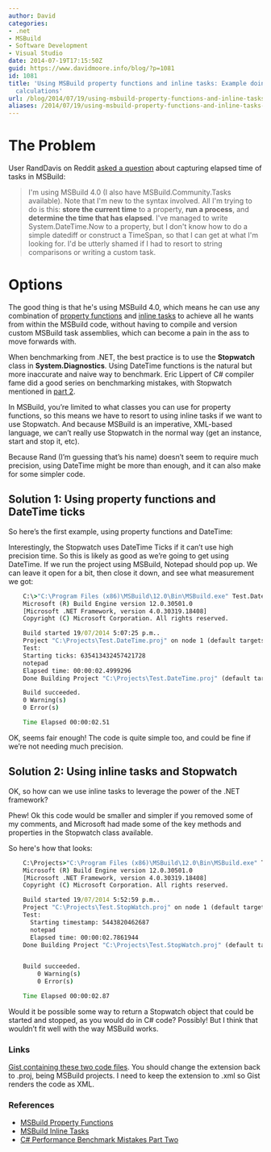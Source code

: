 ```yaml
---
author: David
categories:
- .net
- MSBuild
- Software Development
- Visual Studio
date: 2014-07-19T17:15:50Z
guid: https://www.davidmoore.info/blog/?p=1081
id: 1081
title: 'Using MSBuild property functions and inline tasks: Example doing performance
  calculations'
url: /blog/2014/07/19/using-msbuild-property-functions-and-inline-tasks-example-doing-performance-calculations/
aliases: /2014/07/19/using-msbuild-property-functions-and-inline-tasks-example-doing-performance-calculations/
---
```


# The Problem

User RandDavis on Reddit <a href="https://www.reddit.com/r/dotnet/comments/2at6q3/msbuild_elapsed_time/" target="_blank">asked a question</a> about capturing elapsed time of tasks in MSBuild:

> I'm using MSBuild 4.0 (I also have MSBuild.Community.Tasks available). Note that I'm new to the syntax involved. All I'm trying to do is this: **store the current time** to a property, **run a process**, and **determine the time that has elapsed**. I've managed to write System.DateTime.Now to a property, but I don't know how to do a simple datediff or construct a TimeSpan, so that I can get at what I'm looking for. I'd be utterly shamed if I had to resort to string comparisons or writing a custom task.

# Options

The good thing is that he's using MSBuild 4.0, which means he can use any combination of <a title="MSBuild Property Functions" href="https://msdn.microsoft.com/library/dd633440.aspx" target="_blank">property functions</a> and <a title="MSBuild Inline Tasks" href="https://msdn.microsoft.com/library/dd722601.aspx" target="_blank">inline tasks</a> to achieve all he wants from within the MSBuild code, without having to compile and version custom MSBuild task assemblies, which can become a pain in the ass to move forwards with.

When benchmarking from .NET, the best practice is to use the **Stopwatch** class in **System.Diagnostics**. Using DateTime functions is the natural but more inaccurate and naive way to benchmark. Eric Lippert of C# compiler fame did a good series on benchmarking mistakes, with Stopwatch mentioned in <a href="https://tech.pro/tutorial/1295/c-performance-benchmark-mistakes-part-two" target="_blank">part 2</a>.

In MSBuild, you’re limited to what classes you can use for property functions, so this means we have to resort to using inline tasks if we want to use Stopwatch. And because MSBuild is an imperative, XML-based language, we can’t really use Stopwatch in the normal way (get an instance, start and stop it, etc).

Because Rand (I’m guessing that’s his name) doesn’t seem to require much precision, using DateTime might be more than enough, and it can also make for some simpler code.

## Solution 1: Using property functions and DateTime ticks

So here’s the first example, using property functions and DateTime:

Interestingly, the Stopwatch uses DateTime Ticks if it can’t use high precision time. So this is likely as good as we’re going to get using DateTime. If we run the project using MSBuild, Notepad should pop up. We can leave it open for a bit, then close it down, and see what measurement we got:

```cmd
    C:\>"C:\Program Files (x86)\MSBuild\12.0\Bin\MSBuild.exe" Test.DateTime.proj
    Microsoft (R) Build Engine version 12.0.30501.0
    [Microsoft .NET Framework, version 4.0.30319.18408]
    Copyright (C) Microsoft Corporation. All rights reserved.

    Build started 19/07/2014 5:07:25 p.m..
    Project "C:\Projects\Test.DateTime.proj" on node 1 (default targets).
    Test:
    Starting ticks: 635413432457421728
    notepad
    Elapsed time: 00:00:02.4999296
    Done Building Project "C:\Projects\Test.DateTime.proj" (default targets).

    Build succeeded.
    0 Warning(s)
    0 Error(s)

    Time Elapsed 00:00:02.51
```

OK, seems fair enough! The code is quite simple too, and could be fine if we’re not needing much precision.

## Solution 2: Using inline tasks and Stopwatch

OK, so how can we use inline tasks to leverage the power of the .NET framework?

Phew! Ok this code would be smaller and simpler if you removed some of my comments, and Microsoft had made some of the key methods and properties in the Stopwatch class available.

So here's how that looks:

```cmd
    C:\Projects>"C:\Program Files (x86)\MSBuild\12.0\Bin\MSBuild.exe" Test.StopWatch.proj
    Microsoft (R) Build Engine version 12.0.30501.0
    [Microsoft .NET Framework, version 4.0.30319.18408]
    Copyright (C) Microsoft Corporation. All rights reserved.

    Build started 19/07/2014 5:52:59 p.m..
    Project "C:\Projects\Test.StopWatch.proj" on node 1 (default targets).
    Test:
      Starting timestamp: 5443820462687
      notepad
      Elapsed time: 00:00:02.7861944
    Done Building Project "C:\Projects\Test.StopWatch.proj" (default targets).


    Build succeeded.
        0 Warning(s)
        0 Error(s)

    Time Elapsed 00:00:02.87
```

Would it be possible some way to return a Stopwatch object that could be started and stopped, as you would do in C# code? Possibly! But I think that wouldn’t fit well with the way MSBuild works.

### Links

[Gist containing these two code files](https://gist.github.com/DavidMoore/3bcc180796c116f55a2b "Gist containing these two code files"). You should change the extension back to .proj, being MSBuild projects. I need to keep the extension to .xml so Gist renders the code as XML.

### References

* [MSBuild Property Functions](https://msdn.microsoft.com/library/dd633440.aspx "MSBuild Property Functions Reference")
* [MSBuild Inline Tasks](https://msdn.microsoft.com/library/dd722601.aspx "MSBuild Inline Tasks")
* [C# Performance Benchmark Mistakes Part Two](https://tech.pro/tutorial/1295/c-performance-benchmark-mistakes-part-two "C# Performance Benchmark Mistakes Part Two by Epic Lippert")
